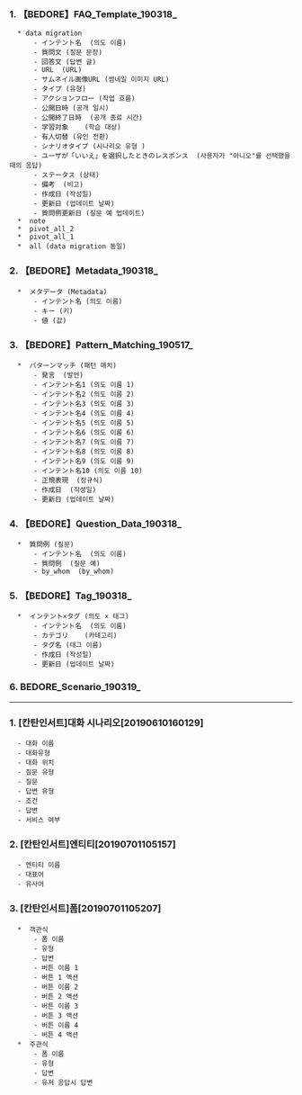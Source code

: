 ### 1. 【BEDORE】FAQ_Template_190318_
```
  * data migration
      - インテント名	(의도 이름)
      - 質問文	(질문 문장)
      - 回答文	(답변 글)
      - URL	 (URL)
      - サムネイル画像URL (썸네일 이미지 URL)
      - タイプ	(유형)
      - アクションフロー (작업 흐름)
      - 公開日時 (공개 일시)
      - 公開終了日時	(공개 종료 시간)
      - 学習対象	(학습 대상)
      - 有人切替 (유인 전환)
      - シナリオタイプ	(시나리오 유형 )
      - ユーザが「いいえ」を選択したときのレスポンス	(사용자가 "아니오"를 선택했을 때의 응답)
      - ステータス (상태)
      - 備考	(비고)
      - 作成日 (작성일)
      - 更新日 (업데이트 날짜)
      - 質問例更新日 (질문 예 업데이트)
  *  note
  *  pivot_all_2
  *  pivot_all_1
  *  all (data migration 동일)
```

### 2. 【BEDORE】Metadata_190318_
```
  *  メタデータ (Metadata)
      - インテント名 (의도 이름)
      - キー (키)
      - 値 (값)
```

### 3. 【BEDORE】Pattern_Matching_190517_
```
  *  パターンマッチ (패턴 매치)
      - 発言	(발언)
      - インテント名1 (의도 이름 1)
      - インテント名2	(의도 이름 2)
      - インテント名3	(의도 이름 3)
      - インテント名4	(의도 이름 4)
      - インテント名5	(의도 이름 5)
      - インテント名6	(의도 이름 6)
      - インテント名7	(의도 이름 7)
      - インテント名8	(의도 이름 8)
      - インテント名9	(의도 이름 9)
      - インテント名10 (의도 이름 10)
      - 正規表現  (정규식)	
      - 作成日  (작성일)	
      - 更新日 (업데이트 날짜)
```

### 4. 【BEDORE】Question_Data_190318_
```
  *  質問例 (질문)
      - インテント名	(의도 이름)
      - 質問例  (질문 예)
      - by_whom  (by_whom)
```      


### 5. 【BEDORE】Tag_190318_
```
  *  インテント×タグ (의도 × 태그)
      - インテント名	(의도 이름)
      - カテゴリ	(카테고리)
      - タグ名	(태그 이름)
      - 作成日	(작성일)
      - 更新日 (업데이트 날짜)
```

### 6. BEDORE_Scenario_190319_

---

### 1. [칸탄인서트]대화 시나리오[20190610160129]
      - 대화 이름	
      - 대화유형	
      - 대화 위치	
      - 질문 유형	
      - 질문	
      - 답변 유형	
      - 조건	
      - 답변	
      - 서비스 여부

### 2. [칸탄인서트]엔티티[20190701105157]
      - 엔티티 이름	
      - 대표어	
      - 유사어


### 3. [칸탄인서트]폼[20190701105207]
```
  *  객관식
      - 폼 이름	
      - 유형	
      - 답변	
      - 버튼 이름 1	
      - 버튼 1 액션		
      - 버튼 이름 2	
      - 버튼 2 액션		
      - 버튼 이름 3	
      - 버튼 3 액션		
      - 버튼 이름 4	
      - 버튼 4 액션	
  *  주관식      
      - 폼 이름	
      - 유형	
      - 답변	
      - 유저 응답시 답변
```
